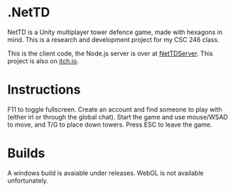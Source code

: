 # .NetTD
NetTD is a Unity multiplayer tower defence game, made with hexagons in mind. This is a research and development project for my CSC 246 class.

This is the client code, the Node.js server is over at [NetTDServer](https://github.com/J0m1ty/NetTDServer). This project is also on [itch.io](https://jomity.itch.io/nettd).

# Instructions
F11 to toggle fullscreen. Create an account and find someone to play with (either irl or through the global chat). Start the game and use mouse/WSAD to move, and T/G to place down towers. Press ESC to leave the game.

# Builds
A windows build is avaiable under releases. WebGL is not available unfortunately.
